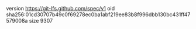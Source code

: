 version https://git-lfs.github.com/spec/v1
oid sha256:01cd30707b49c0f69278ec0ba1abf219ee83b8f996dbb130bc431ff47579008a
size 9307
